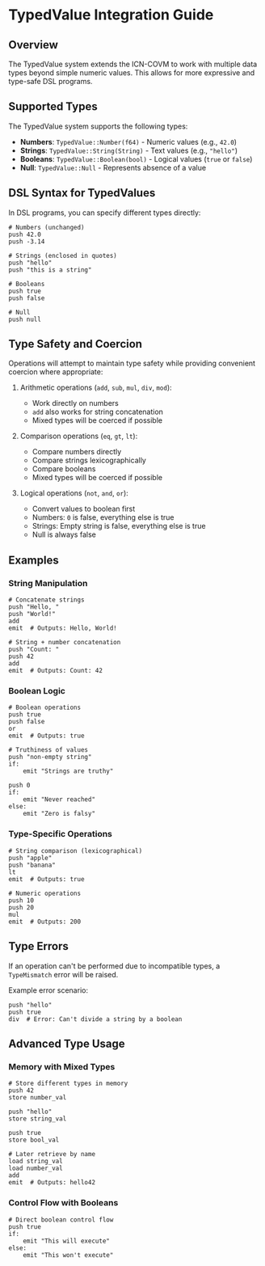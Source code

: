 # TypedValue Integration Guide

## Overview

The TypedValue system extends the ICN-COVM to work with multiple data types beyond simple numeric values. This allows for more expressive and type-safe DSL programs.

## Supported Types

The TypedValue system supports the following types:

- **Numbers**: `TypedValue::Number(f64)` - Numeric values (e.g., `42.0`)
- **Strings**: `TypedValue::String(String)` - Text values (e.g., `"hello"`)
- **Booleans**: `TypedValue::Boolean(bool)` - Logical values (`true` or `false`)
- **Null**: `TypedValue::Null` - Represents absence of a value

## DSL Syntax for TypedValues

In DSL programs, you can specify different types directly:

```
# Numbers (unchanged)
push 42.0
push -3.14

# Strings (enclosed in quotes)
push "hello"
push "this is a string"

# Booleans
push true
push false

# Null
push null
```

## Type Safety and Coercion

Operations will attempt to maintain type safety while providing convenient coercion where appropriate:

1. Arithmetic operations (`add`, `sub`, `mul`, `div`, `mod`):
   - Work directly on numbers
   - `add` also works for string concatenation
   - Mixed types will be coerced if possible

2. Comparison operations (`eq`, `gt`, `lt`):
   - Compare numbers directly
   - Compare strings lexicographically
   - Compare booleans
   - Mixed types will be coerced if possible

3. Logical operations (`not`, `and`, `or`):
   - Convert values to boolean first
   - Numbers: `0` is false, everything else is true
   - Strings: Empty string is false, everything else is true
   - Null is always false

## Examples

### String Manipulation

```
# Concatenate strings
push "Hello, "
push "World!"
add
emit  # Outputs: Hello, World!

# String + number concatenation
push "Count: "
push 42
add
emit  # Outputs: Count: 42
```

### Boolean Logic

```
# Boolean operations
push true
push false
or
emit  # Outputs: true

# Truthiness of values
push "non-empty string"
if:
    emit "Strings are truthy"
    
push 0
if:
    emit "Never reached"
else:
    emit "Zero is falsy"
```

### Type-Specific Operations

```
# String comparison (lexicographical)
push "apple"
push "banana"
lt
emit  # Outputs: true

# Numeric operations
push 10
push 20
mul
emit  # Outputs: 200
```

## Type Errors

If an operation can't be performed due to incompatible types, a `TypeMismatch` error will be raised.

Example error scenario:
```
push "hello"
push true
div  # Error: Can't divide a string by a boolean
```

## Advanced Type Usage

### Memory with Mixed Types

```
# Store different types in memory
push 42
store number_val

push "hello"
store string_val

push true
store bool_val

# Later retrieve by name
load string_val
load number_val
add
emit  # Outputs: hello42
```

### Control Flow with Booleans

```
# Direct boolean control flow
push true
if:
    emit "This will execute"
else:
    emit "This won't execute"
``` 